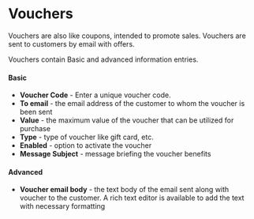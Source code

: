 # Vouchers

Vouchers are also like coupons, intended to promote sales. Vouchers are sent to customers by email with offers.

Vouchers contain Basic and advanced information entries.

#### Basic
* **Voucher Code** - Enter a unique voucher code.
* **To email** - the email address of the customer to whom the voucher is been sent
* **Value** - the maximum value of the voucher that can be utilized for purchase
* **Type** - type of voucher like gift card, etc.
* **Enabled** - option to activate the voucher
* **Message Subject** - message briefing the voucher benefits
 
#### Advanced
* **Voucher email body** - the text body of the email sent along with voucher to the customer. A rich text editor is available to add the text with necessary formatting